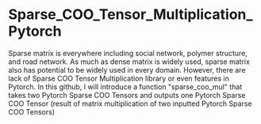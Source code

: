 # Sparse_COO_Tensor_Multiplication_Pytorch

Sparse matrix is everywhere including social network, polymer structure, and road network. As much as dense matrix is widely used, sparse matrix also has potential to be widely used in every domain. However, there are lack of Sparse COO Tensor Multiplication library or even features in Pytorch. In this github, I will introduce a function "sparse_coo_mul" that takes two Pytorch Sparse COO Tensors and outputs one Pytorch Sparse COO Tensor (result of matrix multiplication of two inputted Pytorch Sparse COO Tensors)
